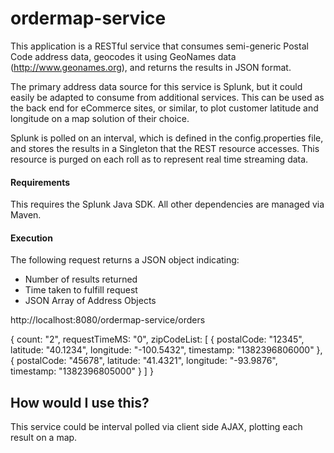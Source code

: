 ordermap-service
===============

This application is a RESTful service that consumes semi-generic Postal Code address data, geocodes it using GeoNames data (http://www.geonames.org), and returns the results in JSON format.

The primary address data source for this service is Splunk, but it could easily be adapted to consume from additional services. This can be used as the back end
for eCommerce sites, or similar, to plot customer latitude and longitude on a map solution of their choice.

Splunk is polled on an interval, which is defined in the config.properties file, and stores the results in a Singleton that the REST resource accesses. This resource is purged on each roll
as to represent real time streaming data.

#### Requirements

This requires the Splunk Java SDK. All other dependencies are managed via Maven.

#### Execution

The following request returns a JSON object indicating:
+ Number of results returned
+ Time taken to fulfill request
+ JSON Array of Address Objects

http://localhost:8080/ordermap-service/orders

{
count: "2",
requestTimeMS: "0",
	zipCodeList: [
		{
			postalCode: "12345",
			latitude: "40.1234",
			longitude: "-100.5432",
			timestamp: "1382396806000"
		},
		{
			postalCode: "45678",
			latitude: "41.4321",
			longitude: "-93.9876",
			timestamp: "1382396805000"
		}
	]
}

## How would I use this?

This service could be interval polled via client side AJAX, plotting each result on a map.
